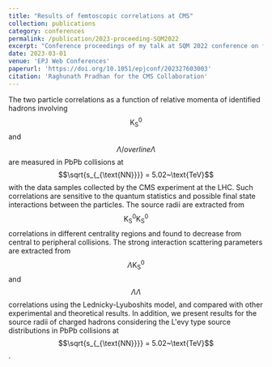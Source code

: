 ```yaml
---
title: "Results of femtoscopic correlations at CMS"
collection: publications
category: conferences
permalink: /publication/2023-proceeding-SQM2022
excerpt: "Conference proceedings of my talk at SQM 2022 conference on femtoscopic correlations measured with the CMS experiment."
date: 2023-03-01
venue: 'EPJ Web Conferences'
paperurl: 'https://doi.org/10.1051/epjconf/202327603003'
citation: 'Raghunath Pradhan for the CMS Collaboration'
---
```


The two particle correlations as a function of relative momenta of identified hadrons involving $$\text{K}^{0}_{\text{S}}$$ and $$\Lambda/overline\Lambda$$ are measured in PbPb collisions at $$\sqrt{s_{_{\text{NN}}}} = 5.02~\text{TeV}$$ with the data samples collected by the CMS experiment at the LHC. Such correlations are sensitive to the quantum statistics and possible final state interactions between the particles. The source radii are extracted from $$\text{K}^{0}_{\text{S}}\text{K}^{0}_{\text{S}}$$ correlations in different centrality regions and found to decrease from central to peripheral collisions. The strong interaction scattering parameters are extracted from $$\Lambda\text{K}^{0}_{\text{S}}$$ and $$\Lambda\Lambda$$ correlations using the Lednicky-Lyuboshits model, and compared with other experimental and theoretical results. In addition, we present results for the source radii of charged hadrons considering the L\'evy type source distributions in PbPb collisions at $$\sqrt{s_{_{\text{NN}}}} = 5.02~\text{TeV}$$.
